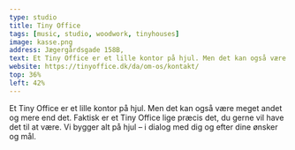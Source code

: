 ```yaml
---
type: studio
title: Tiny Office
tags: [music, studio, woodwork, tinyhouses]
image: kasse.png
address: Jægergårdsgade 158B,
text: Et Tiny Office er et lille kontor på hjul. Men det kan også være meget andet og mere end det.
website: https://tinyoffice.dk/da/om-os/kontakt/
top: 36%
left: 42%
---
```


Et Tiny Office er et lille kontor på hjul. Men det kan også være meget andet og mere end det. Faktisk er et Tiny Office lige præcis det, du gerne vil have det til at være. Vi bygger alt på hjul – i dialog med dig og efter dine ønsker og mål.
